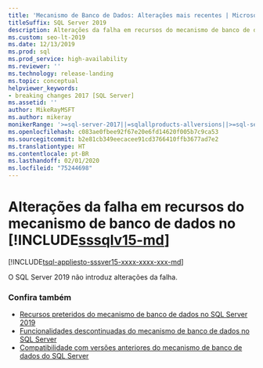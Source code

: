 ```yaml
---
title: 'Mecanismo de Banco de Dados: Alterações mais recentes | Microsoft Docs'
titleSuffix: SQL Server 2019
description: Alterações da falha em recursos do mecanismo de banco de dados no SQL Server 2019
ms.custom: seo-lt-2019
ms.date: 12/13/2019
ms.prod: sql
ms.prod_service: high-availability
ms.reviewer: ''
ms.technology: release-landing
ms.topic: conceptual
helpviewer_keywords:
- breaking changes 2017 [SQL Server]
ms.assetid: ''
author: MikeRayMSFT
ms.author: mikeray
monikerRange: '>=sql-server-2017||=sqlallproducts-allversions||>=sql-server-linux-2017'
ms.openlocfilehash: c083ae0fbee92f67e20e6fd14620f005b7c9ca53
ms.sourcegitcommit: b2e81cb349eecacee91cd3766410ffb3677ad7e2
ms.translationtype: HT
ms.contentlocale: pt-BR
ms.lasthandoff: 02/01/2020
ms.locfileid: "75244698"
---
```

# <a name="breaking-changes-to-database-engine-in-includesssqlv15-mdincludessssqlv15-mdmd"></a>Alterações da falha em recursos do mecanismo de banco de dados no [!INCLUDE[sssqlv15-md](../includes/sssqlv15-md.md)]
[!INCLUDE[tsql-appliesto-sssver15-xxxx-xxxx-xxx-md](../includes/tsql-appliesto-ssver15-xxxx-xxxx-xxx.md)]

O SQL Server 2019 não introduz alterações da falha.

### <a name="see-also"></a>Confira também

- [Recursos preteridos do mecanismo de banco de dados no SQL Server 2019](../database-engine/deprecated-database-engine-features-in-sql-server-version-15.md)   
- [Funcionalidades descontinuadas do mecanismo de banco de dados no SQL Server](../database-engine/discontinued-database-engine-functionality-in-sql-server.md)   
- [Compatibilidade com versões anteriores do mecanismo de banco de dados do SQL Server](../database-engine/sql-server-database-engine-backward-compatibility.md)
